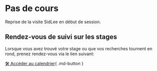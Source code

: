# Pas de cours
Reprise de la visite SidLee en début de session. 

## Rendez-vous de suivi sur les stages
Lorsque vous avez trouvé votre stage ou que vos recherches tournent en rond, prenez rendez-vous via le lien suivant:      

[🛠️ Accéder au calendrier](https://outlook.office.com/bookwithme/user/45de2efd1f8146598ad8440d56fed0df@cmontmorency.qc.ca/meetingtype/EyZu7VWBJk6jSLNNLCXvBg2?bookingcode=45937229-57c8-4989-9ac2-f572b46ea1ab&anonymous&ismsaljsauthenabled&ep=mLinkFromTile){ .md-button }          
